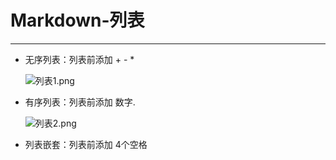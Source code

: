 # Markdown-列表
***
* 无序列表：列表前添加 + - *  

    ![列表1.png](https://github.com/520171/note/blob/master/Markdown/imgs/列表1.png)
* 有序列表：列表前添加 数字.  

    ![列表2.png](https://github.com/520171/note/blob/master/Markdown/imgs/列表2.png)
* 列表嵌套：列表前添加 4个空格
